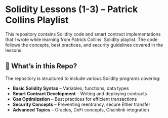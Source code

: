 # Solidity Lessons (1-3) – Patrick Collins Playlist  

This repository contains Solidity code and smart contract implementations that I wrote while learning from Patrick Collins' Solidity playlist. The code follows the concepts, best practices, and security guidelines covered in the lessons.  

## 📌 **What’s in this Repo?**  
The repository is structured to include various Solidity programs covering:  
- **Basic Solidity Syntax** – Variables, functions, data types  
- **Smart Contract Development** – Writing and deploying contracts  
- **Gas Optimization** – Best practices for efficient transactions  
- **Security Concepts** – Preventing reentrancy, secure Ether transfer  
- **Advanced Topics** – Oracles, DeFi concepts, Chainlink integration  
